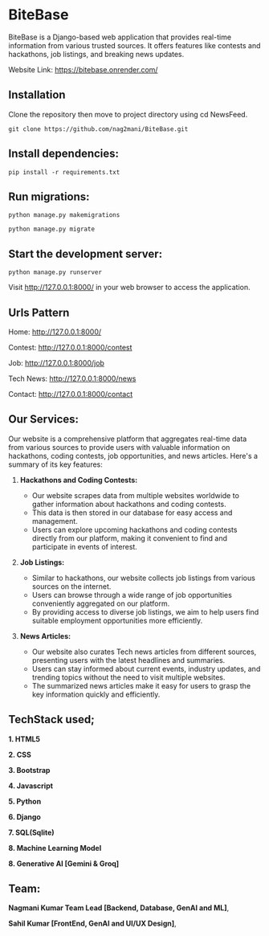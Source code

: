# BiteBase

BiteBase is a Django-based web application that provides real-time information from various trusted sources. It offers features like contests and hackathons, job listings, and breaking news updates.

Website Link: https://bitebase.onrender.com/


## Installation

Clone the repository then move to project directory using cd NewsFeed.

```shell
git clone https://github.com/nag2mani/BiteBase.git
```



## Install dependencies:

```shell
pip install -r requirements.txt
```

## Run migrations:

```shell
python manage.py makemigrations
```
```shell
python manage.py migrate
```

## Start the development server:

```shell
python manage.py runserver
```

Visit http://127.0.0.1:8000/ in your web browser to access the application.


## Urls Pattern

Home: http://127.0.0.1:8000/

Contest: http://127.0.0.1:8000/contest

Job: http://127.0.0.1:8000/job

Tech News: http://127.0.0.1:8000/news

Contact: http://127.0.0.1:8000/contact

##  Our Services:

Our website is a comprehensive platform that aggregates real-time data from various sources to provide users with valuable information on hackathons, coding contests, job opportunities, and news articles. Here's a summary of its key features:


1. **Hackathons and Coding Contests:**
   - Our website scrapes data from multiple websites worldwide to gather information about hackathons and coding contests.
   - This data is then stored in our database for easy access and management.
   - Users can explore upcoming hackathons and coding contests directly from our platform, making it convenient to find and participate in events of interest.


2. **Job Listings:**
   - Similar to hackathons, our website collects job listings from various sources on the internet.
   - Users can browse through a wide range of job opportunities conveniently aggregated on our platform.
   - By providing access to diverse job listings, we aim to help users find suitable employment opportunities more efficiently.


3. **News Articles:**
   - Our website also curates Tech news articles from different sources, presenting users with the latest headlines and summaries.
   - Users can stay informed about current events, industry updates, and trending topics without the need to visit multiple websites.
   - The summarized news articles make it easy for users to grasp the key information quickly and efficiently.



## TechStack used;

**1. HTML5**

**2. CSS**

**3. Bootstrap**

**4. Javascript**

**5. Python**

**6. Django**

**7. SQL(Sqlite)**

**8. Machine Learning Model**

**8. Generative AI [Gemini & Groq]**



## Team:

**Nagmani Kumar Team Lead [Backend, Database, GenAI and ML]**,

**Sahil Kumar [FrontEnd, GenAI and UI/UX Design]**,


